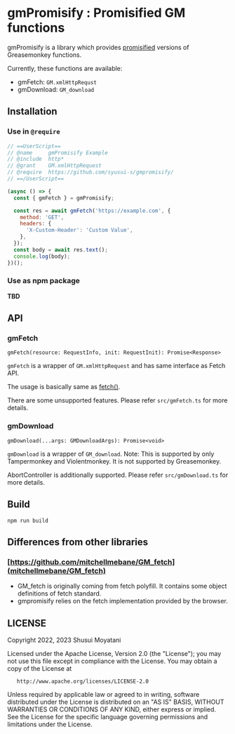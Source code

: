 gmPromisify : Promisified GM functions
===

gmPromisify is a library which provides [promisified](https://developer.mozilla.org/en-US/docs/Web/JavaScript/Reference/Global_Objects/Promise) versions of Greasemonkey functions.

Currently, these functions are available:

* gmFetch:    `GM.xmlHttpRequst`
* gmDownload: `GM_download`

## Installation

### Use in `@require`

```javascript
// ==UserScript==
// @name     gmPromisify Example
// @include  http*
// @grant    GM.xmlHttpRequest
// @require  https://github.com/syusui-s/gmpromisify/
// ==/UserScript==

(async () => {
  const { gmFetch } = gmPromisify;

  const res = await gmFetch('https://example.com', {
    method: 'GET',
    headers: {
      'X-Custom-Header': 'Custom Value',
    },
  });
  const body = await res.text();
  console.log(body);
})();
```

### Use as npm package

**TBD**

## API

### gmFetch

`gmFetch(resource: RequestInfo, init: RequestInit): Promise<Response>`

`gmFetch` is a wrapper of `GM.xmlHttpRequest` and has same interface as Fetch API.

The usage is basically same as [fetch()](https://developer.mozilla.org/en-US/docs/Web/API/fetch).

There are some unsupported features. Please refer `src/gmFetch.ts` for more details.

### gmDownload

`gmDownload(...args: GMDownloadArgs): Promise<void>`

`gmDownload` is a wrapper of `GM_download`.
Note: This is supported by only Tampermonkey and Violentmonkey. It is not supported by Greasemonkey.

AbortController is additionally supported. Please refer `src/gmDownload.ts` for more details.

## Build

```
npm run build
```

## Differences from other libraries

### [https://github.com/mitchellmebane/GM_fetch](mitchellmebane/GM_fetch)
- GM_fetch is originally coming from fetch polyfill. It contains some object definitions of fetch standard.
- gmpromisify relies on the fetch implementation provided by the browser.

## LICENSE

   Copyright 2022, 2023 Shusui Moyatani

   Licensed under the Apache License, Version 2.0 (the "License");
   you may not use this file except in compliance with the License.
   You may obtain a copy of the License at

       http://www.apache.org/licenses/LICENSE-2.0

   Unless required by applicable law or agreed to in writing, software
   distributed under the License is distributed on an "AS IS" BASIS,
   WITHOUT WARRANTIES OR CONDITIONS OF ANY KIND, either express or implied.
   See the License for the specific language governing permissions and
   limitations under the License.

